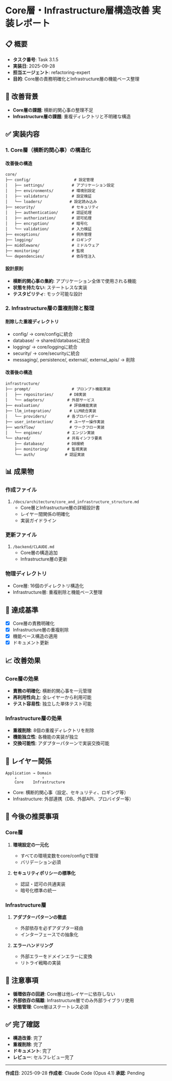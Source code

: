 # Core層・Infrastructure層構造改善 実装レポート

## 📋 概要

- **タスク番号**: Task 3.1.5
- **実装日**: 2025-09-28
- **担当エージェント**: refactoring-expert
- **目的**: Core層の責務明確化とInfrastructure層の機能ベース整理

## 🎯 改善背景

- **Core層の課題**: 横断的関心事の整理不足
- **Infrastructure層の課題**: 重複ディレクトリと不明確な構造

## ✅ 実装内容

### 1. Core層（横断的関心事）の構造化

#### 改善後の構造

```
core/
├── config/                   # 設定管理
│   ├── settings/            # アプリケーション設定
│   ├── environments/        # 環境別設定
│   ├── validators/          # 設定検証
│   └── loaders/            # 設定読み込み
├── security/                # セキュリティ
│   ├── authentication/      # 認証処理
│   ├── authorization/       # 認可処理
│   ├── encryption/          # 暗号化
│   └── validation/          # 入力検証
├── exceptions/              # 例外管理
├── logging/                 # ロギング
├── middleware/              # ミドルウェア
├── monitoring/              # 監視
└── dependencies/            # 依存性注入
```

#### 設計原則

- **横断的関心事の集約**: アプリケーション全体で使用される機能
- **状態を持たない**: ステートレスな実装
- **テスタビリティ**: モック可能な設計

### 2. Infrastructure層の重複削除と整理

#### 削除した重複ディレクトリ

- config/ → core/configに統合
- database/ → shared/databaseに統合
- logging/ → core/loggingに統合
- security/ → core/securityに統合
- messaging/, persistence/, external/, external_apis/ → 削除

#### 改善後の構造

```
infrastructure/
├── prompt/                  # プロンプト機能実装
│   ├── repositories/       # DB実装
│   └── adapters/          # 外部サービス
├── evaluation/             # 評価機能実装
├── llm_integration/        # LLM統合実装
│   └── providers/         # 各プロバイダー
├── user_interaction/       # ユーザー操作実装
├── workflow/               # ワークフロー実装
│   └── engines/           # エンジン実装
└── shared/                # 共有インフラ要素
    ├── database/          # DB接続
    ├── monitoring/        # 監視実装
    └── auth/             # 認証実装
```

## 📊 成果物

### 作成ファイル

1. `/docs/architecture/core_and_infrastructure_structure.md`
   - Core層とInfrastructure層の詳細設計書
   - レイヤー間関係の明確化
   - 実装ガイドライン

### 更新ファイル

1. `/backend/CLAUDE.md`
   - Core層の構造追加
   - Infrastructure層の更新

### 物理ディレクトリ

- Core層: 16個のディレクトリ構造化
- Infrastructure層: 重複削除と機能ベース整理

## 🎯 達成基準

- [x] Core層の責務明確化
- [x] Infrastructure層の重複削除
- [x] 機能ベース構造の適用
- [x] ドキュメント更新

## 📈 改善効果

### Core層の効果

- **責務の明確化**: 横断的関心事を一元管理
- **再利用性向上**: 全レイヤーから利用可能
- **テスト容易性**: 独立した単体テスト可能

### Infrastructure層の効果

- **重複削除**: 8個の重複ディレクトリを削除
- **機能独立性**: 各機能の実装が独立
- **交換可能性**: アダプターパターンで実装交換可能

## 🔄 レイヤー関係

```
Application → Domain
    ↓           ↑
    Core    Infrastructure
```

- Core: 横断的関心事（設定、セキュリティ、ロギング等）
- Infrastructure: 外部連携（DB、外部API、プロバイダー等）

## 📝 今後の推奨事項

### Core層

1. **環境設定の一元化**

   - すべての環境変数をcore/configで管理
   - バリデーション必須

2. **セキュリティポリシーの標準化**
   - 認証・認可の共通実装
   - 暗号化標準の統一

### Infrastructure層

1. **アダプターパターンの徹底**

   - 外部依存を必ずアダプター経由
   - インターフェースでの抽象化

2. **エラーハンドリング**
   - 外部エラーをドメインエラーに変換
   - リトライ戦略の実装

## 🚨 注意事項

- **循環依存の回避**: Core層は他レイヤーに依存しない
- **外部依存の隔離**: Infrastructure層でのみ外部ライブラリ使用
- **状態管理**: Core層はステートレス必須

## ✅ 完了確認

- **構造改善**: 完了
- **重複削除**: 完了
- **ドキュメント**: 完了
- **レビュー**: セルフレビュー完了

---

**作成日**: 2025-09-28 **作成者**: Claude Code (Opus 4.1) **承認**: Pending
